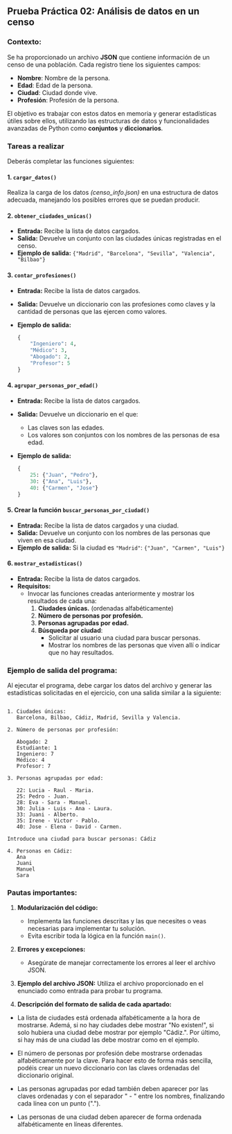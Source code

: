## **Prueba Práctica 02: Análisis de datos en un censo**

### **Contexto:**

Se ha proporcionado un archivo **JSON** que contiene información de un censo de una población. Cada registro tiene los siguientes campos:

- **Nombre**: Nombre de la persona.
- **Edad**: Edad de la persona.
- **Ciudad**: Ciudad donde vive.
- **Profesión**: Profesión de la persona.

El objetivo es trabajar con estos datos en memoria y generar estadísticas útiles sobre ellos, utilizando las estructuras de datos y funcionalidades avanzadas de Python como **conjuntos** y **diccionarios**.

### **Tareas a realizar**

Deberás completar las funciones siguientes:

#### **1. `cargar_datos()`**

Realiza la carga de los datos *(censo_info.json)* en una estructura de datos adecuada, manejando los posibles errores que se puedan producir.

#### **2. `obtener_ciudades_unicas()`**

- **Entrada:** Recibe la lista de datos cargados.
- **Salida:** Devuelve un conjunto con las ciudades únicas registradas en el censo.
- **Ejemplo de salida:** `{"Madrid", "Barcelona", "Sevilla", "Valencia", "Bilbao"}`

#### **3. `contar_profesiones()`**

- **Entrada:** Recibe la lista de datos cargados.
- **Salida:** Devuelve un diccionario con las profesiones como claves y la cantidad de personas que las ejercen como valores.
- **Ejemplo de salida:**

    ```python
    {
        "Ingeniero": 4,
        "Médico": 3,
        "Abogado": 2,
        "Profesor": 5
    }
    ```

#### **4. `agrupar_personas_por_edad()`**

- **Entrada:** Recibe la lista de datos cargados.
- **Salida:** Devuelve un diccionario en el que:
  - Las claves son las edades.
  - Los valores son conjuntos con los nombres de las personas de esa edad.
- **Ejemplo de salida:**

    ```python
    {
        25: {"Juan", "Pedro"},
        30: {"Ana", "Luis"},
        40: {"Carmen", "Jose"}
    }
    ```

#### **5. Crear la función `buscar_personas_por_ciudad()`**

- **Entrada:** Recibe la lista de datos cargados y una ciudad.
- **Salida:** Devuelve un conjunto con los nombres de las personas que viven en esa ciudad.
- **Ejemplo de salida:** Si la ciudad es `"Madrid"`: `{"Juan", "Carmen", "Luis"}`

#### **6. `mostrar_estadisticas()`**

- **Entrada:** Recibe la lista de datos cargados.
- **Requisitos:**
  - Invocar las funciones creadas anteriormente y mostrar los resultados de cada una:
    1. **Ciudades únicas.** (ordenadas alfabéticamente)
    2. **Número de personas por profesión.**
    3. **Personas agrupadas por edad.**
    4. **Búsqueda por ciudad**:
       - Solicitar al usuario una ciudad para buscar personas.
       - Mostrar los nombres de las personas que viven allí o indicar que no hay resultados.

### **Ejemplo de salida del programa:**

Al ejecutar el programa, debe cargar los datos del archivo y generar las estadísticas solicitadas en el ejercicio, con una salida similar a la siguiente:

```plaintext

1. Ciudades únicas:
   Barcelona, Bilbao, Cádiz, Madrid, Sevilla y Valencia.

2. Número de personas por profesión:

   Abogado: 2
   Estudiante: 1
   Ingeniero: 7
   Médico: 4
   Profesor: 7

3. Personas agrupadas por edad:

   22: Lucia - Raul - Maria.
   25: Pedro - Juan.
   28: Eva - Sara - Manuel.
   30: Julia - Luis - Ana - Laura.
   33: Juani - Alberto.
   35: Irene - Victor - Pablo.
   40: Jose - Elena - David - Carmen.

Introduce una ciudad para buscar personas: Cádiz

4. Personas en Cádiz:
   Ana
   Juani
   Manuel
   Sara

```

### **Pautas importantes:**

1. **Modularización del código:**
   - Implementa las funciones descritas y las que necesites o veas necesarias para implementar tu solución.
   - Evita escribir toda la lógica en la función `main()`.

2. **Errores y excepciones:**
   - Asegúrate de manejar correctamente los errores al leer el archivo JSON.

3. **Ejemplo del archivo JSON:**
   Utiliza el archivo proporcionado en el enunciado como entrada para probar tu programa.

4. **Descripción del formato de salida de cada apartado:** 

- La lista de ciudades está ordenada alfabéticamente a la hora de mostrarse. Ademá, si no hay ciudades debe mostrar "No existen!", si solo hubiera una ciudad debe mostrar por ejemplo "Cádiz.". Por último, si hay más de una ciudad las debe mostrar como en el ejemplo.

- El número de personas por profesión debe mostrarse ordenadas alfabéticamente por la clave. Para hacer esto de forma más sencilla, podéis crear un nuevo diccionario con las claves ordenadas del diccionario original.

- Las personas agrupadas por edad también deben aparecer por las claves ordenadas y con el separador " - " entre los nombres, finalizando cada línea con un punto (".").

- Las personas de una ciudad deben aparecer de forma ordenada alfabéticamente en líneas diferentes.
